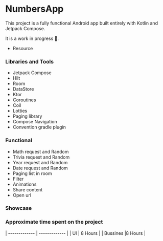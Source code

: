# NumbersApp

This project is a fully functional Android app built entirely with Kotlin and Jetpack Compose. 

It is a work in progress 🚧.

- Resource

### Libraries and Tools

- Jetpack Compose
- Hilt
- Room
- DataStore
- Ktor
- Coroutines
- Coil
- Lotties
- Paging library
- Compose Navigation
- Convention gradle plugin

### Functional

- Math request and Random
- Trivia request and Random
- Year request and Random
- Date request and Random
- Paging list in room
- Filter
- Animations
- Share content
- Open url

### Showcase



### Approximate time spent on the project
 
| ------------- | ------------- |
| UI | 8 Hours |
| Bussines |8 Hours |
